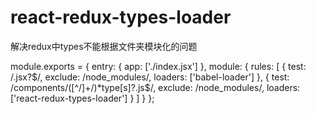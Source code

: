 # react-redux-types-loader
解决redux中types不能根据文件夹模块化的问题

module.exports = {
  entry: {
    app: ['./index.jsx']
  },
  module: {
    rules: [
      {
        test: /\.jsx?$/,
        exclude: /node_modules/,
        loaders: ['babel-loader']
      },
      {
        test: /components\/([^\/]+\/)*type[s]?.js$/,
        exclude: /node_modules/,
        loaders: ['react-redux-types-loader']
      }
    ]
  }
};
